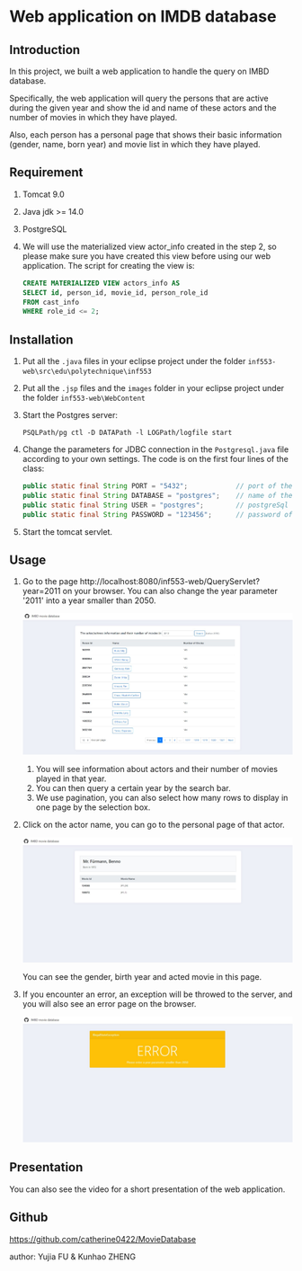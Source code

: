 # Web application on IMDB database

## Introduction

In this project, we built a web application to handle the query on IMBD database. 

Specifically, the web application will query the persons that are active during the given year and show the id and name of these actors and the number of movies in which they have played.

Also, each person has a personal page that shows their basic information (gender, name, born year) and movie list in which they have played.

## Requirement

1. Tomcat 9.0

2. Java jdk >= 14.0

3. PostgreSQL

4. We will use the materialized view actor_info created in the step 2, so please make sure you have created this view before using our web application. The script for creating the view is:

   ```sql
   CREATE MATERIALIZED VIEW actors_info AS
   SELECT id, person_id, movie_id, person_role_id
   FROM cast_info
   WHERE role_id <= 2;
   ```

## Installation

1. Put all the `.java` files in your eclipse project under the folder `inf553-web\src\edu\polytechnique\inf553`

2. Put all the `.jsp` files and the `images` folder in your eclipse project under the folder `inf553-web\WebContent`

3. Start the Postgres server:

   ```
   PSQLPath/pg ctl -D DATAPath -l LOGPath/logfile start
   ```

4. Change the parameters for JDBC connection in the `Postgresql.java` file according to your own settings. The code is on the first four lines of the class:

   ```java
   public static final String PORT = "5432"; 			// port of the postgreSql server
   public static final String DATABASE = "postgres"; 	// name of the IMDB database in your postgreSql
   public static final String USER = "postgres";		// postgreSql user name 
   public static final String PASSWORD = "123456";		// password of the user
   ```

5. Start the tomcat servlet.

## Usage

1. Go to the page http://localhost:8080/inf553-web/QueryServlet?year=2011 on your browser. You can also change the year parameter '2011' into a year smaller than 2050. 

   ![](.\presentation_pictures\index.jpg)

   1. You will see information about actors and their number of movies played in that year.
   2. You can then query a certain year by the search bar.
   3. We use pagination, you can also select how many rows to display in one page by the selection box.

2. Click on the actor name, you can go to the personal page of that actor.

   ![](.\presentation_pictures\actorInfo.jpg)

   You can see the gender, birth year and acted movie in this page.

3. If you encounter an error, an exception will be throwed to the server, and you will also see an error page on the browser.

   ![](.\presentation_pictures\error.jpg)

## Presentation

You can also see the video for a short presentation  of the web application.

## Github

https://github.com/catherine0422/MovieDatabase

author: Yujia FU & Kunhao ZHENG
